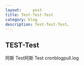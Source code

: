 ```yaml
---
layout:     post
title: Test-Test-Test
category: blog
description: Test-Test-Test。
---
```


## TEST-Test
阿斯
Test阿斯
Test
cronblogpull.log
